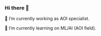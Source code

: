 ### Hi there 👋

🔭 I’m currently working as AOI specialist.

🌱 I’m currently learning on ML/AI (AOI field).

<!--
**thyeun/thyeun** is a ✨ _special_ ✨ repository because its `README.md` (this file) appears on your GitHub profile.

Here are some ideas to get you started:

- 🔭 I’m currently working as AOI specialist.
- 🌱 I’m currently learning on ML/AI (AOI field).
- 👯 I’m looking to collaborate on AOI (semiconductor)
- 🤔 I’m looking for help with ...
- 💬 Ask me about ...
- 📫 How to reach me: ...
- 😄 Pronouns: ...
- ⚡ Fun fact: ...
-->
